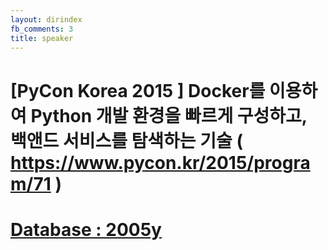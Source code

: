 ```yaml
---
layout: dirindex
fb_comments: 3
title: speaker
---
```


# [PyCon Korea 2015 ] Docker를 이용하여 Python 개발 환경을 빠르게 구성하고, 백앤드 서비스를 탐색하는 기술 ( https://www.pycon.kr/2015/program/71 ) 

# [Database : 2005y]( http://bwahn.me/speaker/2005-spring-Database-Cathoric-Univ.html )

